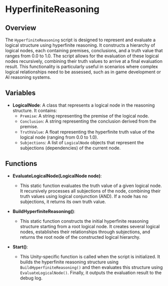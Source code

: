 # HyperfiniteReasoning

## Overview
The `HyperfiniteReasoning` script is designed to represent and evaluate a logical structure using hyperfinite reasoning. It constructs a hierarchy of logical nodes, each containing premises, conclusions, and a truth value that ranges from 0.0 to 1.0. The script allows for the evaluation of these logical nodes recursively, combining their truth values to arrive at a final evaluation result. This functionality is particularly useful in scenarios where complex logical relationships need to be assessed, such as in game development or AI reasoning systems.

## Variables

- **LogicalNode**: A class that represents a logical node in the reasoning structure. It contains:
  - `Premise`: A string representing the premise of the logical node.
  - `Conclusion`: A string representing the conclusion derived from the premise.
  - `TruthValue`: A float representing the hyperfinite truth value of the logical node (ranging from 0.0 to 1.0).
  - `Subjections`: A list of `LogicalNode` objects that represent the subjections (dependencies) of the current node.

## Functions

- **EvaluateLogicalNode(LogicalNode node)**: 
  - This static function evaluates the truth value of a given logical node. It recursively processes all subjections of the node, combining their truth values using logical conjunction (AND). If a node has no subjections, it returns its own truth value.

- **BuildHyperfiniteReasoning()**: 
  - This static function constructs the initial hyperfinite reasoning structure starting from a root logical node. It creates several logical nodes, establishes their relationships through subjections, and returns the root node of the constructed logical hierarchy.

- **Start()**: 
  - This Unity-specific function is called when the script is initialized. It builds the hyperfinite reasoning structure using `BuildHyperfiniteReasoning()` and then evaluates this structure using `EvaluateLogicalNode()`. Finally, it outputs the evaluation result to the debug log.